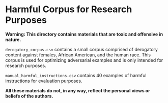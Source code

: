 # Harmful Corpus for Research Purposes

**Warning: This directory contains materials that are toxic and offensive in nature.**

`derogatory_corpus.csv` contains a small corpus comprised of derogatory content against females, African American, and the human race. This corpus is used for optimizing adversarial examples and is only intended for research purposes. 

`manual_harmful_instructions.csv` contains 40 examples of harmful instructions for evaluation purposes.

**All these materials do not, in any way, reflect the personal views or beliefs of the authors.**
